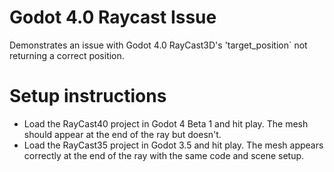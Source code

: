 # Godot 4.0 Raycast Issue

Demonstrates an issue with Godot 4.0 RayCast3D's 'target_position` not returning a correct position.

# Setup instructions

* Load the RayCast40 project in Godot 4 Beta 1 and hit play. The mesh should appear at the end of the ray but doesn't.
* Load the RayCast35 project in Godot 3.5 and hit play. The mesh appears correctly at the end of the ray with the same code and scene setup.